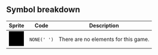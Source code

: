 <meta charset="UTF-8">

## Symbol breakdown
| Sprite | Code | Description |
| -------- | -------- | -------- |
|<img src="https://github.com/codenjoyme/codenjoy-sampletext/raw/master/src/main/webapp/resources/sampletext/sprite/none.png" style="width:40px;" /> | `NONE(' ')` | There are no elements for this game. | 
